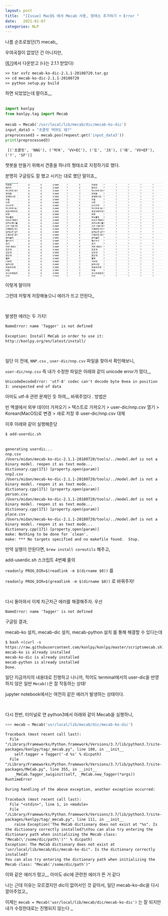 ```yaml
---
layout: post
title:  "[Issue] MacOS 에서 Mecab 사용, 형태소 추가하기 + Error "
date:   2021-01-07
categories: NLP
---
```



나름 순조로웠던(?) mecab,,

우여곡절이 없었던 건 아니지만,

[여기](https://bitbucket.org/eunjeon/mecab-ko-dic/downloads/)에서 다운받고 (나는 2.1.1 받았다)

```
>> tar xvfz mecab-ko-dic-2.1.1-20180720.tar.gz
>> cd mecab-ko-dic-2.1.1-20180720
>> python setup.py build
```

하면 되었었는데 말이죠,,,


```python

import konlpy
from konlpy.tag import Mecab

mecab = Mecab('/usr/local/lib/mecab/dic/mecab-ko-dic')
input_data3 = "초콜릿 먹여도 돼?"
preprocessed3 = mecab.pos(request.get('input_data3'))
print(preprocessed3)
```

```
 [('초콜릿', 'NNG'), ('먹여', 'VV+EC'), ('도', 'JX'), ('돼', 'VV+EF'), ('?', 'SF')]
```


챗봇을 만들기 위해서 견종을 하나의 형태소로 지정하기로 했다.

분명히 구글링도 잘 했고 시키는 대로 했단 말이죠,,

![mecab](./static/assets/img/blog/chatbot/mecab.png)

이렇게 말이야


그런데 저렇게 저장해놓으니 에러가 뜨고 안된다,,


<br>

발생한 에러는 두 가지!

```
NameError: name 'Tagger' is not defined

Exception: Install MeCab in order to use it: http://konlpy.org/en/latest/install/
```


<br>


일단 이 전에, `NNP.csv` , `user-dic/nnp.csv` 파일을 찾아서 확인해보니,

`user-dic/nnp.csv` 즉 내가 수정한 파일은 아래와 같이 unicode error가 떴더,,,

```
UnicodeDecodeError: 'utf-8' codec can't decode byte 0xea in position 3: unexpected end of data
```


아마도 utf-8 관련 문제인 듯 하여,,, 바꿔주었다 . 방법은

빈 엑셀에서 외부 데이터 가져오기 > 텍스트로 가져오기 > user-dic/nnp.csv 열기 > Korean(MacOS)로 변경 > 새로 저장 후 user-dic/nnp.csv 대체


이후 아래와 같이 실행해준당

```
$ add-userdic.sh


generating userdic...
nnp.csv
/Users/midan/mecab-ko-dic-2.1.1-20180720/tools/../model.def is not a binary model. reopen it as text mode...
dictionary.cpp(171) [property.open(param)]
nnp2.csv
/Users/midan/mecab-ko-dic-2.1.1-20180720/tools/../model.def is not a binary model. reopen it as text mode...
dictionary.cpp(171) [property.open(param)]
person.csv
/Users/midan/mecab-ko-dic-2.1.1-20180720/tools/../model.def is not a binary model. reopen it as text mode...
dictionary.cpp(171) [property.open(param)]
place.csv
/Users/midan/mecab-ko-dic-2.1.1-20180720/tools/../model.def is not a binary model. reopen it as text mode...
dictionary.cpp(171) [property.open(param)]
make: Nothing to be done for `clean'.
make: *** No targets specified and no makefile found.  Stop.
```


만약 실행이 안된다면, `brew install coreutils` 해주고,

add-userdic.sh 스크립트 4번째 줄의

`readonly PROG_DIR=$(readlink -m $(dirname $0))` 를

`readonly PROG_DIR=$(greadlink -m $(dirname $0))` 로 바꿔주자!







<br>


다시 돌아와서 이제 차근차근 에러를 해결해주자. 우선


```
NameError: name 'Tagger' is not defined
```


구글링 결과,

mecab-ko 설치, mecab-dic 설치, mecab-python 설치 를 통해 해결할 수 있다는데

```
$ bash <(curl -s https://raw.githubusercontent.com/konlpy/konlpy/master/scriptsmecab.sh)                                                           
mecab-ko is already installed
mecab-ko-dic is already installed
mecab-python is already installed
Done.

```

일단 지금까지의 내용대로 진행하고 나니까, 적어도 terminal에서의 user-dic을 반영하지 않은 일반 `Mecab()`은 잘 작동하는 상태!

jupyter notebook에서는 여전히 같은 에러가 발생하는 상태이다.



<br>


다시 한번, 터미널로 연 python3에서 아래와 같이 Mecab을 실행하니,

```python
>>> mecab = Mecab('usr/local/lib/mecab/dic/mecab-ko-dic')
```

```
Traceback (most recent call last):
  File "/Library/Frameworks/Python.framework/Versions/3.7/lib/python3.7/site-packages/konlpy/tag/_mecab.py", line 108, in __init__
    self.tagger = Tagger('-d %s' % dicpath)
  File "/Library/Frameworks/Python.framework/Versions/3.7/lib/python3.7/site-packages/MeCab.py", line 355, in __init__
    _MeCab.Tagger_swiginit(self, _MeCab.new_Tagger(*args))
RuntimeError

During handling of the above exception, another exception occurred:

Traceback (most recent call last):
  File "<stdin>", line 1, in <module>
  File "/Library/Frameworks/Python.framework/Versions/3.7/lib/python3.7/site-packages/konlpy/tag/_mecab.py", line 111, in __init__
    raise Exception('The MeCab dictionary does not exist at "%s". Is the dictionary correctly installed?\nYou can also try entering the dictionary path when initializing the Mecab class: "Mecab(\'/some/dic/path\')"' % dicpath)
Exception: The MeCab dictionary does not exist at "usr/local/lib/mecab/dic/mecab-ko-dic". Is the dictionary correctly installed?
You can also try entering the dictionary path when initializing the Mecab class: "Mecab('/some/dic/path')"
```

이와 같은 에러가 떴고,,, 아마도 dic에 관련한 에러가 뜬 거 같다

나는 근데 이유는 모르겠지만 dic이 없어서인 것 같아서, 일단 mecab-ko-dic을 다시 깔아주었고,,

이제는 `mecab = Mecab('usr/local/lib/mecab/dic/mecab-ko-dic')` 는 잘 되지만 내가 수정한대로는 진행되지 않는다 ,,
